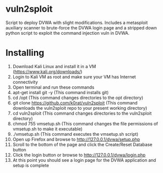 # vuln2sploit
Script to deploy DVWA with slight modifications. Includes a metasploit auxiliary scanner to brute-force the DVWA login page and a stripped down python script to exploit the command injection vuln in DVWA.

# Installing
1. Download Kali Linux and install it in a VM (https://www.kali.org/downloads/)
2. Login to Kali VM as root and make sure your VM has Internet connectivity
3. Open terminal and run these commands
4. apt-get install git -y (This command installs git)
5. cd /opt (This command changes directories to the opt directory)
6. git clone https://github.com/k0rat/vuln2sploit (This command downloads the vuln2sploit repo to your present working directory)
7. cd vuln2sploit (This command changes directories to the vuln2sploit directory)
8. chmod 755 vmsetup.sh (This command changes the file permissions of vmsetup.sh to make it executable)
9. ./vmsetup.sh (This command executes the vmsetup.sh script)
10. Open up Firefox and browse to http://127.0.0.1/dvwa/setup.php
11. Scroll to the bottom of the page and click the Create/Reset Database button
12. Click the login button or browse to http://127.0.0.1/dvwa/login.php
13. At this point you should see a login page for the DVWA application and setup is complete

